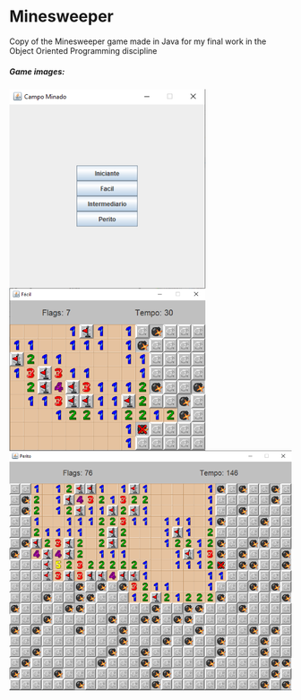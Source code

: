 # Minesweeper
Copy of the Minesweeper game made in Java for my final work in the Object Oriented Programming discipline
<h5>Game images:</h5>
<div style='display:flex; flex-wrap: wrap;'>
  <img style='width: 350px' src="https://github.com/Leudes/minesweeper-poo-discipline/blob/main/res/img1.png">
  <img style='width: 350px' src="https://github.com/Leudes/minesweeper-poo-discipline/blob/main/res/img2.png">
  <img style='width: 700px' src="https://github.com/Leudes/minesweeper-poo-discipline/blob/main/res/img3.png">  
</div>
